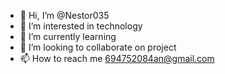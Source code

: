 - 👋 Hi, I’m @Nestor035
- 👀 I’m interested in technology
- 🌱 I’m currently learning 
- 💞️ I’m looking to collaborate on project
- 📫 How to reach me 694752084an@gmail.com

<!---
Nestor035/Nestor035 is a ✨ special ✨ repository because its `README.md` (this file) appears on your GitHub profile.
You can click the Preview link to take a look at your changes.
--->
